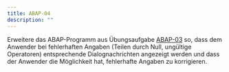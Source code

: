 ```yaml
---
title: ABAP-04
description: ""
---
```


Erweitere das ABAP-Programm aus Übungsaufgabe [ABAP-03](abap-03.md) so, dass dem Anwender bei fehlerhaften Angaben (Teilen durch Null, ungültige Operatoren) entsprechende Dialognachrichten angezeigt werden und dass der Anwender die Möglichkeit hat, fehlerhafte Angaben zu korrigieren.
